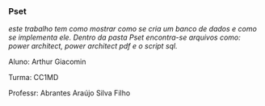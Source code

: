### Pset
*este trabalho tem como mostrar como se cria um banco de dados e como se implementa ele. Dentro da pasta Pset encontra-se arquivos como:
power architect, power architect pdf e o script sql.*

Aluno: Arthur Giacomin

Turma: CC1MD

Professr: Abrantes Araújo Silva Filho
